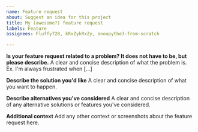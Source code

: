 ```yaml
---
name: Feature request
about: Suggest an idea for this project
title: My (awesome?) feature request
labels: Feature
assignees: Fluffy728, kRxZykRxZy, snoopythe3-from-scratch

---
```


**Is your feature request related to a problem? It does not have to be, but please describe.**
A clear and concise description of what the problem is. Ex. I'm always frustrated when [...]

**Describe the solution you'd like**
A clear and concise description of what you want to happen.

**Describe alternatives you've considered**
A clear and concise description of any alternative solutions or features you've considered.

**Additional context**
Add any other context or screenshots about the feature request here.
